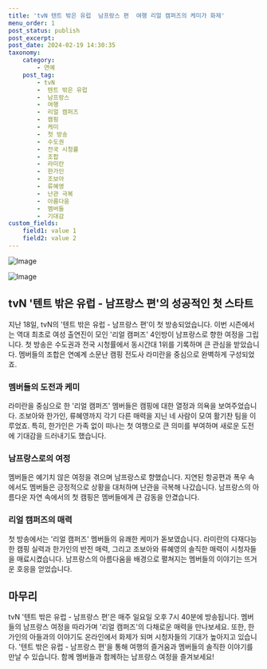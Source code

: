 ```yaml
---
title: 'tvN 텐트 밖은 유럽  남프랑스 편  여행 리얼 캠퍼즈의 케미가 화제'
menu_order: 1
post_status: publish
post_excerpt: 
post_date: 2024-02-19 14:30:35
taxonomy:
    category:
        - 연예
    post_tag:
        - tvN
        -  텐트 밖은 유럽
        -  남프랑스
        -  여행
        -  리얼 캠퍼즈
        -  캠핑
        -  케미
        -  첫 방송
        -  수도권
        -  전국 시청률
        -  조합
        -  라미란
        -  한가인
        -  조보아
        -  류혜영
        -  난관 극복
        -  아름다움
        -  멤버들
        -  기대감
custom_fields:
    field1: value 1
    field2: value 2
---
```


![Image](https://mimgnews.pstatic.net/image/109/2024/02/19/0005020283_001_20240219103102510.png?type=w540)

![Image](https://ssl.pstatic.net/mimgnews/image/109/2024/02/19/0005020283_002_20240219103102571.jpg?type=w540)

## tvN '텐트 밖은 유럽 - 남프랑스 편'의 성공적인 첫 스타트
지난 18일, tvN의 '텐트 밖은 유럽 - 남프랑스 편'이 첫 방송되었습니다. 이번 시즌에서는 역대 최초로 여성 출연진이 모인 '리얼 캠퍼즈' 4인방이 남프랑스로 향한 여정을 그립니다. 첫 방송은 수도권과 전국 시청률에서 동시간대 1위를 기록하며 큰 관심을 받았습니다. 멤버들의 조합은 연예계 소문난 캠핑 전도사 라미란을 중심으로 완벽하게 구성되었죠.
### 멤버들의 도전과 케미
라미란을 중심으로 한 '리얼 캠퍼즈' 멤버들은 캠핑에 대한 열정과 의욕을 보여주었습니다. 조보아와 한가인, 류혜영까지 각기 다른 매력을 지닌 네 사람이 모여 활기찬 팀을 이루었죠. 특히, 한가인은 가족 없이 떠나는 첫 여행으로 큰 의미를 부여하며 새로운 도전에 기대감을 드러내기도 했습니다.
### 남프랑스로의 여정
멤버들은 예기치 않은 여정을 겪으며 남프랑스로 향했습니다. 지연된 항공편과 폭우 속에서도 멤버들은 긍정적으로 상황을 대처하며 난관을 극복해 나갔습니다. 남프랑스의 아름다운 자연 속에서의 첫 캠핑은 멤버들에게 큰 감동을 안겼습니다.
### 리얼 캠퍼즈의 매력
첫 방송에서는 '리얼 캠퍼즈' 멤버들의 유쾌한 케미가 돋보였습니다. 라미란의 다재다능한 캠핑 실력과 한가인의 반전 매력, 그리고 조보아와 류혜영의 솔직한 매력이 시청자들을 매료시켰습니다. 남프랑스의 아름다움을 배경으로 펼쳐지는 멤버들의 이야기는 뜨거운 호응을 얻었습니다.
## 마무리
tvN '텐트 밖은 유럽 - 남프랑스 편'은 매주 일요일 오후 7시 40분에 방송됩니다. 멤버들의 남프랑스 여정을 따라가며 '리얼 캠퍼즈'의 다채로운 매력을 만나보세요. 또한, 한가인의 아들과의 이야기도 온라인에서 화제가 되며 시청자들의 기대가 높아지고 있습니다. '텐트 밖은 유럽 - 남프랑스 편'을 통해 여행의 즐거움과 멤버들의 솔직한 이야기를 만날 수 있습니다. 함께 멤버들과 함께하는 남프랑스 여정을 즐겨보세요!
